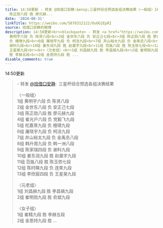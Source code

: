 ```yaml
---
title: 14:50更新 - 转发 @找借口安静:&ensp;三星杯综合预选各组决赛结果〈一般组〉1组 黄明宇六段 负 陈贤八段2组 金世东八段 负 安正己七段3组
  陈正勋八段 胜 廖元赫...
date: '2024-08-31'
linkTitle: https://weibo.com/5878312122/OuOG2EpRI
source: 找借口安静的微博
description: 14:50更新<br><blockquote> - 转发 <a href="https://weibo.com/5878312122" target="_blank">@找借口安静</a>: 三星杯综合预选各组决赛结果<br><br>〈一般组〉<br>1组
  黄明宇六段 负 陈贤八段<br>2组 金世东八段 负 安正己七段<br>3组 陈正勋八段 胜 廖元赫九段<br>4组 崔光戶六段 负 党毅飞九段<br>5组 柁嘉熹九段
  负 檀啸九段<br>6组 屠晓宇九段 负 柯洁九段<br>7组 井山裕太九段 负 金禹丞八段<br>8组 韩升周九段 负 韩一洲八段<br>9组 陈家瑞四段 负
  谢科九段<br>10组 姜东润九段 胜 赵晨宇九段<br>11组 范胤八段 胜 陈玉侬七段<br>12组 陈时暎九段 负 连笑九段<br>13组 李欣宸四段 负
  王星昊九段<br><br>〈元老组〉<br>1组 刘昌赫九段 胜 李昌镐九段<br>2组 崔明勋九段 胜 俞斌九段<br><br>〈女子组〉<br>1组 崔精九段
  胜 李赫五段<br>2组 金恩持九段 胜 ...
disable_comments: true
---
```

14:50更新<br><blockquote> - 转发 <a href="https://weibo.com/5878312122" target="_blank">@找借口安静</a>: 三星杯综合预选各组决赛结果<br><br>〈一般组〉<br>1组 黄明宇六段 负 陈贤八段<br>2组 金世东八段 负 安正己七段<br>3组 陈正勋八段 胜 廖元赫九段<br>4组 崔光戶六段 负 党毅飞九段<br>5组 柁嘉熹九段 负 檀啸九段<br>6组 屠晓宇九段 负 柯洁九段<br>7组 井山裕太九段 负 金禹丞八段<br>8组 韩升周九段 负 韩一洲八段<br>9组 陈家瑞四段 负 谢科九段<br>10组 姜东润九段 胜 赵晨宇九段<br>11组 范胤八段 胜 陈玉侬七段<br>12组 陈时暎九段 负 连笑九段<br>13组 李欣宸四段 负 王星昊九段<br><br>〈元老组〉<br>1组 刘昌赫九段 胜 李昌镐九段<br>2组 崔明勋九段 胜 俞斌九段<br><br>〈女子组〉<br>1组 崔精九段 胜 李赫五段<br>2组 金恩持九段 胜 ...